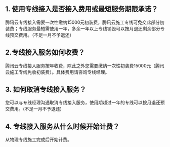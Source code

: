## 1. 使用专线接入是否接入费用或最短服务期限承诺？
腾讯云专线接入需要一次性缴纳15000元初装费，腾讯云施工专线可免交此部分初装费；专线服务最短需使用一年，多余一年以上专线销毁可以按月退还剩余部分专线预交费用。（不足一月不予退还）
## 2.专线接入服务如何收费？
腾讯云专线接入服务按年收费，除此之外您需要缴纳一次性初装费15000元（腾讯云施工专线免收初装费）。具体费用请咨询专线经理。
## 3. 如何取消专线接入服务？
您可以与专线经理沟通取消专线接入服务，使用期超过一年的专线可以按月退还预交费用。(不足一月不予退还)
## 4. 专线接入服务从什么时候开始计费？
从物理专线施工完成后开始计费。